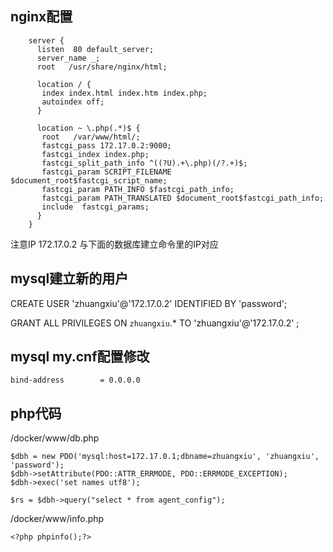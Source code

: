 
## nginx配置

```
    server {
      listen  80 default_server;
      server_name _;
      root   /usr/share/nginx/html;
    
      location / {
       index index.html index.htm index.php;
       autoindex off;
      }
    
      location ~ \.php(.*)$ {
       root   /var/www/html/;
       fastcgi_pass 172.17.0.2:9000;
       fastcgi_index index.php;
       fastcgi_split_path_info ^((?U).+\.php)(/?.+)$;
       fastcgi_param SCRIPT_FILENAME $document_root$fastcgi_script_name;
       fastcgi_param PATH_INFO $fastcgi_path_info;
       fastcgi_param PATH_TRANSLATED $document_root$fastcgi_path_info;
       include  fastcgi_params;
      }
    }
```

注意IP 172.17.0.2 与下面的数据库建立命令里的IP对应

## mysql建立新的用户

CREATE USER 'zhuangxiu'@'172.17.0.2' IDENTIFIED BY 'password';

GRANT ALL PRIVILEGES ON `zhuangxiu`.* TO 'zhuangxiu'@'172.17.0.2' ;

## mysql my.cnf配置修改

    bind-address		= 0.0.0.0


## php代码

/docker/www/db.php

```$php
$dbh = new PDO('mysql:host=172.17.0.1;dbname=zhuangxiu', 'zhuangxiu', 'password');
$dbh->setAttribute(PDO::ATTR_ERRMODE, PDO::ERRMODE_EXCEPTION);
$dbh->exec('set names utf8');

$rs = $dbh->query("select * from agent_config");
```

/docker/www/info.php

```$xslt
<?php phpinfo();?>
```



